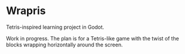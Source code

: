 # Wrapris
Tetris-inspired learning project in Godot.

Work in progress.
The plan is for a Tetris-like game with the twist of the blocks wrapping horizontally around the screen.